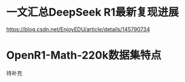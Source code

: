 # 一文汇总DeepSeek R1最新复现进展

https://blog.csdn.net/EnjoyEDU/article/details/145790734

# OpenR1-Math-220k数据集特点

待补充